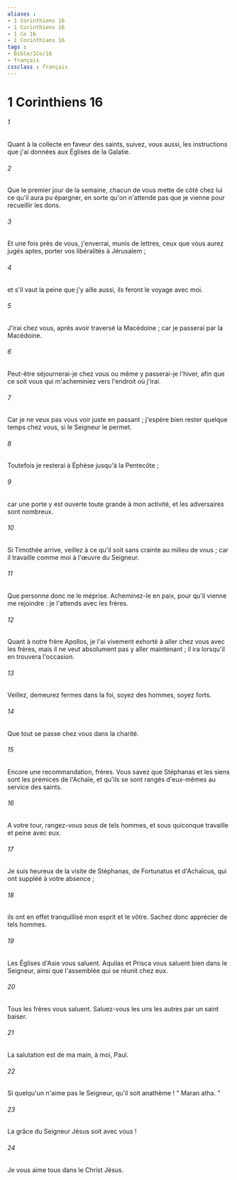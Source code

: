 ```yaml
---
aliases : 
- 1 Corinthiens 16
- 1 Corinthiens 16
- 1 Co 16
- 1 Corinthians 16
tags : 
- Bible/1Co/16
- français
cssclass : français
---
```


# 1 Corinthiens 16

###### 1
Quant à la collecte en faveur des saints, suivez, vous aussi, les instructions que j'ai données aux Églises de la Galatie. 
###### 2
Que le premier jour de la semaine, chacun de vous mette de côté chez lui ce qu'il aura pu épargner, en sorte qu'on n'attende pas que je vienne pour recueillir les dons. 
###### 3
Et une fois près de vous, j'enverrai, munis de lettres, ceux que vous aurez jugés aptes, porter vos libéralités à Jérusalem ; 
###### 4
et s'il vaut la peine que j'y aille aussi, ils feront le voyage avec moi. 
###### 5
J'irai chez vous, après avoir traversé la Macédoine ; car je passerai par la Macédoine. 
###### 6
Peut-être séjournerai-je chez vous ou même y passerai-je l'hiver, afin que ce soit vous qui m'acheminiez vers l'endroit où j'irai. 
###### 7
Car je ne veux pas vous voir juste en passant ; j'espère bien rester quelque temps chez vous, si le Seigneur le permet. 
###### 8
Toutefois je resterai à Éphèse jusqu'à la Pentecôte ; 
###### 9
car une porte y est ouverte toute grande à mon activité, et les adversaires sont nombreux. 
###### 10
Si Timothée arrive, veillez à ce qu'il soit sans crainte au milieu de vous ; car il travaille comme moi à l'œuvre du Seigneur. 
###### 11
Que personne donc ne le méprise. Acheminez-le en paix, pour qu'il vienne me rejoindre : je l'attends avec les frères. 
###### 12
Quant à notre frère Apollos, je l'ai vivement exhorté à aller chez vous avec les frères, mais il ne veut absolument pas y aller maintenant ; il ira lorsqu'il en trouvera l'occasion. 
###### 13
Veillez, demeurez fermes dans la foi, soyez des hommes, soyez forts. 
###### 14
Que tout se passe chez vous dans la charité. 
###### 15
Encore une recommandation, frères. Vous savez que Stéphanas et les siens sont les prémices de l'Achaïe, et qu'ils se sont rangés d'eux-mêmes au service des saints. 
###### 16
A votre tour, rangez-vous sous de tels hommes, et sous quiconque travaille et peine avec eux. 
###### 17
Je suis heureux de la visite de Stéphanas, de Fortunatus et d'Achaïcus, qui ont suppléé à votre absence ; 
###### 18
ils ont en effet tranquillisé mon esprit et le vôtre. Sachez donc apprécier de tels hommes. 
###### 19
Les Églises d'Asie vous saluent. Aquilas et Prisca vous saluent bien dans le Seigneur, ainsi que l'assemblée qui se réunit chez eux. 
###### 20
Tous les frères vous saluent. Saluez-vous les uns les autres par un saint baiser. 
###### 21
La salutation est de ma main, à moi, Paul. 
###### 22
Si quelqu'un n'aime pas le Seigneur, qu'il soit anathème ! " Maran atha. " 
###### 23
La grâce du Seigneur Jésus soit avec vous ! 
###### 24
Je vous aime tous dans le Christ Jésus. 

